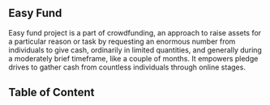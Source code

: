 ## Easy Fund

Easy fund project is a part of crowdfunding, an approach to raise assets for a particular reason or task by requesting an enormous number from individuals to give cash, ordinarily in limited quantities, and generally during a moderately brief timeframe, like a couple of months. It empowers pledge drives to gather cash from countless individuals through online stages.

## Table of Content
